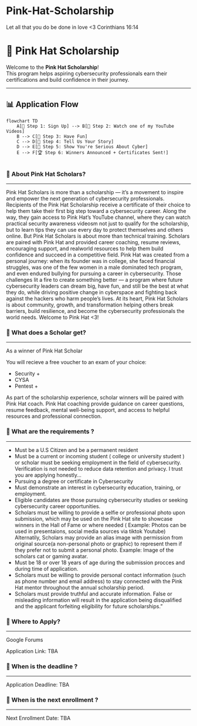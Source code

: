 # Pink-Hat-Scholarship

Let all that you do be done in love
 <3 Corinthians 16:14 


 # 🎀 Pink Hat Scholarship

Welcome to the **Pink Hat Scholarship**!  
This program helps aspiring cybersecurity professionals earn their certifications and build confidence in their journey.  

---



## 📊 Application Flow  

```mermaid
flowchart TD
    A[👋 Step 1: Sign Up] --> B[🎥 Step 2: Watch one of my YouTube Videos]
    B --> C[🤍 Step 3: Have Fun]
    C --> D[📝 Step 4: Tell Us Your Story]
    D --> E[💼 Step 5: Show You're Serious About Cyber]
    E --> F[🏆 Step 6: Winners Announced + Certificates Sent!]


```

### 🌸 About Pink Hat Scholars?

---
Pink Hat Scholars is more than a scholarship — it’s a movement to inspire and empower the next generation of cybersecurity professionals.
Recipients of the Pink Hat Scholarship receive a certificate of their choice to help them take their first big step toward a cybersecurity career. Along the way, they gain access to Pink Hat’s YouTube channel, where they can watch practical security awareness videosm not just to qualify for the scholarship, but to learn tips they can use every day to protect themselves and others online.
But Pink Hat Scholars is about more than technical training. Scholars are paired with Pink Hat and provided career coaching, resume reviews, encouraging support, and realworld resources to help them build confidence and succeed in a competitive field.
Pink Hat was created from a personal journey: when its founder was in college, she faced financial struggles, was one of the few women in a male dominated tech program, and even endured bullying for pursuing a career in cybersecurity. Those challenges lit a fire to create something better — a program where future cybersecurity leaders can dream big, have fun, and still be the best at what they do, while driving positive change in cyberspace and fighting back against the hackers who harm people’s lives.
At its heart, Pink Hat Scholars is about community, growth, and transformation helping others break barriers, build resilience, and become the cybersecurity professionals the world needs. Welcome to Pink Hat <3!


### 🎀 What does a Scholar get?

---

As a winner of Pink Hat Scholar

You will recieve a free voucher to an exam of your choice:
- Security +
- CYSA 
- Pentest +

As part of the scholarship experience, scholar winners will be paired with Pink Hat coach. Pink Hat coaching provide guidance on career questions, resume feedback, mental well-being support, and access to helpful resources and professional connection.



### 🎀 What are the requirements ?
---
- Must be a U.S Citizen and be a permanent resident
- Must be a current or incoming student ( college or university student ) or scholar must be seeking employment in the field of cybersecurity. Verification is not needed to reduce data retention and privacy. I trust you are applying honestly...
- Pursuing a degree or certificate in Cybersecurity
- Must demonstrate an interest in cybersecurity education, training, or employment.
- Eligible candidates are those pursuing cybersecurity studies or seeking cybersecurity career opportunities.
- Scholars must be willing to provide a selfie or professional photo upon submission, which may be used on the Pink Hat site to showcase winners in the Hall of Fame or where needed ( Example: Photos can be used in presentaions, social media sources via tiktok Youtube) Alternatily, Scholars may provide an alias image with permission from original source(a non-personal photo or graphic) to represent them if they prefer not to submit a personal photo. Example: Image of the scholars cat or gaming avatar.
- Must be 18 or over 18 years of age during the submission procces and during time of application.
- Scholars must be willing to provide personal contact information (such as phone number and email address) to stay connected with the Pink Hat mentor throughout the annual scholarship period.
- Scholars must provide truthful and accurate information. False or misleading information will result in the application being disqualified and the applicant forfeiting eligibility for future scholarships.”




### 🎀  Where to Apply?

---

Google Forums

Application Link: TBA

### 🎀 When is the deadline ?

---

Application Deadline: TBA


### 🎀  When is the next enrollment ?
---

Next Enrollment Date: TBA